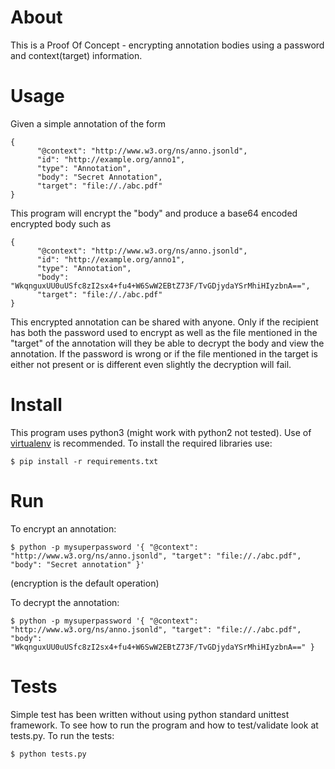 # About
This is a Proof Of Concept - encrypting annotation bodies using a password and context(target) information.

# Usage

Given a simple annotation of the form

    {
          "@context": "http://www.w3.org/ns/anno.jsonld",
          "id": "http://example.org/anno1",
          "type": "Annotation",
          "body": "Secret Annotation",
          "target": "file://./abc.pdf"
    }

This program will encrypt the "body" and produce a base64 encoded encrypted body such as

    {
          "@context": "http://www.w3.org/ns/anno.jsonld",
          "id": "http://example.org/anno1",
          "type": "Annotation",
          "body": "WkqnguxUU0uUSfc8zI2sx4+fu4+W6SwW2EBtZ73F/TvGDjydaYSrMhiHIyzbnA==",
          "target": "file://./abc.pdf"
    }

This encrypted annotation can be shared with anyone. Only if the recipient has both the password used to encrypt as well as the file mentioned in the "target" of the annotation will they be able to decrypt the body and view the annotation. If the password is wrong or if the file mentioned in the target is either not present or is different even slightly the decryption will fail.

# Install
This program uses python3 (might work with python2 not tested). Use of [virtualenv](https://virtualenv.pypa.io/en/stable/) is recommended. To install the required libraries use:

    $ pip install -r requirements.txt

# Run

To encrypt an annotation:

    $ python -p mysuperpassword '{ "@context": "http://www.w3.org/ns/anno.jsonld", "target": "file://./abc.pdf", "body": "Secret annotation" }'

(encryption is the default operation)

To decrypt the annotation:
  
    $ python -p mysuperpassword '{ "@context": "http://www.w3.org/ns/anno.jsonld", "target": "file://./abc.pdf", "body": "WkqnguxUU0uUSfc8zI2sx4+fu4+W6SwW2EBtZ73F/TvGDjydaYSrMhiHIyzbnA==" }

# Tests

Simple test has been written without using python standard unittest framework. To see how to run the program and how to test/validate look at tests.py. To run the tests:

    $ python tests.py

